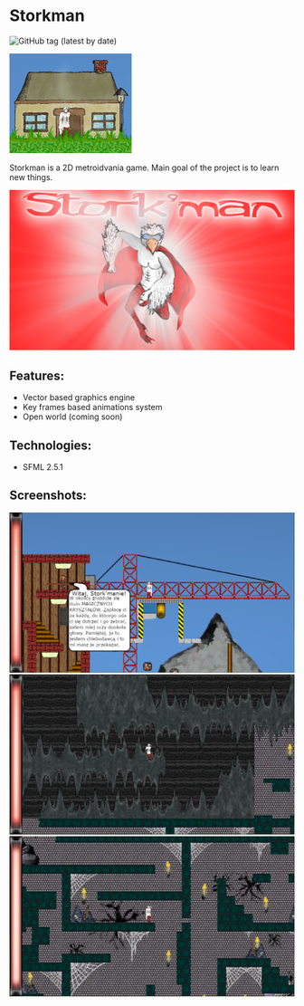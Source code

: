 # Storkman
![GitHub tag (latest by date)](https://img.shields.io/github/v/tag/Pojemnik/StorkMan??style=flat-square)

![Storkman village](docs/stork_idle.gif)

Storkman is a 2D metroidvania game. Main goal of the project is to learn new things.

![Logo](/docs/logo.png)

## Features:
- Vector based graphics engine
- Key frames based animations system
- Open world (coming soon)

## Technologies:
- SFML 2.5.1

## Screenshots:
![Screenshot 1](/docs/screen1.png)
![Screenshot 2](/docs/screen2.png)
![Screenshot 3](/docs/screen3.png)